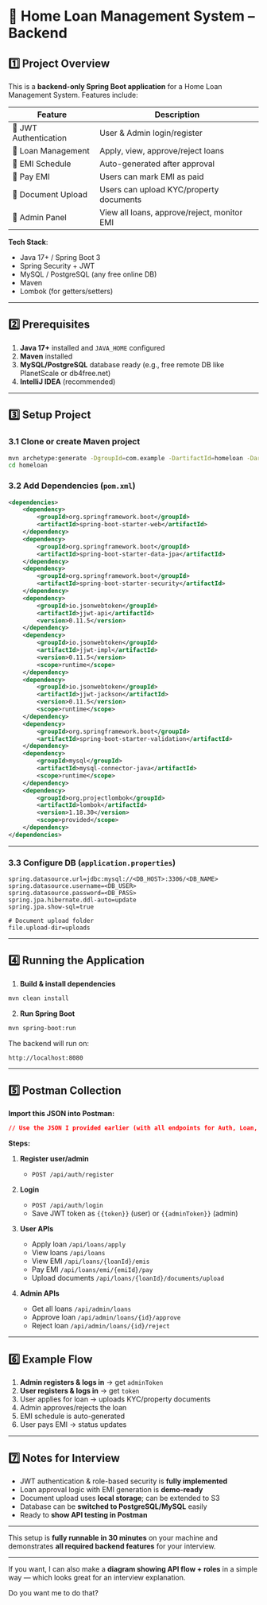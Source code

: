 

# 🏦 Home Loan Management System – Backend

## 1️⃣ Project Overview

This is a **backend-only Spring Boot application** for a Home Loan Management System.
Features include:

| Feature               | Description                                 |
| --------------------- | ------------------------------------------- |
| 🔐 JWT Authentication | User & Admin login/register                 |
| 🏦 Loan Management    | Apply, view, approve/reject loans           |
| 🧾 EMI Schedule       | Auto-generated after approval               |
| 💸 Pay EMI            | Users can mark EMI as paid                  |
| 📄 Document Upload    | Users can upload KYC/property documents     |
| 👑 Admin Panel        | View all loans, approve/reject, monitor EMI |

**Tech Stack**:

* Java 17+ / Spring Boot 3
* Spring Security + JWT
* MySQL / PostgreSQL (any free online DB)
* Maven
* Lombok (for getters/setters)

---

## 2️⃣ Prerequisites

1. **Java 17+** installed and `JAVA_HOME` configured
2. **Maven** installed
3. **MySQL/PostgreSQL** database ready (e.g., free remote DB like PlanetScale or db4free.net)
4. **IntelliJ IDEA** (recommended)

---

## 3️⃣ Setup Project

### 3.1 Clone or create Maven project

```bash
mvn archetype:generate -DgroupId=com.example -DartifactId=homeloan -DarchetypeArtifactId=maven-archetype-quickstart -DinteractiveMode=false
cd homeloan
```

### 3.2 Add Dependencies (`pom.xml`)

```xml
<dependencies>
    <dependency>
        <groupId>org.springframework.boot</groupId>
        <artifactId>spring-boot-starter-web</artifactId>
    </dependency>
    <dependency>
        <groupId>org.springframework.boot</groupId>
        <artifactId>spring-boot-starter-data-jpa</artifactId>
    </dependency>
    <dependency>
        <groupId>org.springframework.boot</groupId>
        <artifactId>spring-boot-starter-security</artifactId>
    </dependency>
    <dependency>
        <groupId>io.jsonwebtoken</groupId>
        <artifactId>jjwt-api</artifactId>
        <version>0.11.5</version>
    </dependency>
    <dependency>
        <groupId>io.jsonwebtoken</groupId>
        <artifactId>jjwt-impl</artifactId>
        <version>0.11.5</version>
        <scope>runtime</scope>
    </dependency>
    <dependency>
        <groupId>io.jsonwebtoken</groupId>
        <artifactId>jjwt-jackson</artifactId>
        <version>0.11.5</version>
        <scope>runtime</scope>
    </dependency>
    <dependency>
        <groupId>org.springframework.boot</groupId>
        <artifactId>spring-boot-starter-validation</artifactId>
    </dependency>
    <dependency>
        <groupId>mysql</groupId>
        <artifactId>mysql-connector-java</artifactId>
        <scope>runtime</scope>
    </dependency>
    <dependency>
        <groupId>org.projectlombok</groupId>
        <artifactId>lombok</artifactId>
        <version>1.18.30</version>
        <scope>provided</scope>
    </dependency>
</dependencies>
```

---

### 3.3 Configure DB (`application.properties`)

```properties
spring.datasource.url=jdbc:mysql://<DB_HOST>:3306/<DB_NAME>
spring.datasource.username=<DB_USER>
spring.datasource.password=<DB_PASS>
spring.jpa.hibernate.ddl-auto=update
spring.jpa.show-sql=true

# Document upload folder
file.upload-dir=uploads
```

---

## 4️⃣ Running the Application

1. **Build & install dependencies**

```bash
mvn clean install
```

2. **Run Spring Boot**

```bash
mvn spring-boot:run
```

The backend will run on:

```
http://localhost:8080
```

---

## 5️⃣ Postman Collection

**Import this JSON into Postman:**

```json
// Use the JSON I provided earlier (with all endpoints for Auth, Loan, EMI, Documents, Admin)
```

**Steps:**

1. **Register user/admin**

    * `POST /api/auth/register`
2. **Login**

    * `POST /api/auth/login`
    * Save JWT token as `{{token}}` (user) or `{{adminToken}}` (admin)
3. **User APIs**

    * Apply loan `/api/loans/apply`
    * View loans `/api/loans`
    * View EMI `/api/loans/{loanId}/emis`
    * Pay EMI `/api/loans/emi/{emiId}/pay`
    * Upload documents `/api/loans/{loanId}/documents/upload`
4. **Admin APIs**

    * Get all loans `/api/admin/loans`
    * Approve loan `/api/admin/loans/{id}/approve`
    * Reject loan `/api/admin/loans/{id}/reject`

---

## 6️⃣ Example Flow

1. **Admin registers & logs in** → get `adminToken`
2. **User registers & logs in** → get `token`
3. User applies for loan → uploads KYC/property documents
4. Admin approves/rejects the loan
5. EMI schedule is auto-generated
6. User pays EMI → status updates

---

## 7️⃣ Notes for Interview

* JWT authentication & role-based security is **fully implemented**
* Loan approval logic with EMI generation is **demo-ready**
* Document upload uses **local storage**; can be extended to S3
* Database can be **switched to PostgreSQL/MySQL** easily
* Ready to **show API testing in Postman**

---

This setup is **fully runnable in 30 minutes** on your machine and demonstrates **all required backend features** for your interview.

---

If you want, I can also make a **diagram showing API flow + roles** in a simple way — which looks great for an interview explanation.

Do you want me to do that?
